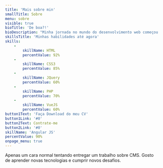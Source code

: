 ```yaml
---
title: 'Mais sobre min'
smallTitle: Sobre
menu: sobre
visible: true
bioTitle: 'De boa?!'
bioDescription: "Minha jornada no mundo do desenvolvimento web começou recentemente, à dois anos atrás comecei no curso de Informática do Cimol. De lá para cá foram muitos desafios, um cada vez mais difícil que o outro, porém me mantive forte e consegui completar a maioria deles até agora. Programação web é meu destino, porém ainda não decidi por frontend ou backend.\r\n\r\nQuando não estou codando, curto andar pela natureza e tomar uma cerveja bem gelada com meus amigos. Afinal, a vida também precisa de momentos de lazer"
skillsTitle: 'Minhas habilidades até agora'
skills:
    -
        skillName: HTML
        percentValue: 92%
    -
        skillName: CSS3
        percentValue: 85%
    -
        skillName: JQuery
        percentValue: 60%
    -
        skillName: PHP
        percentValue: 70%
    -
        skillName: VueJS
        percentValue: 60%
button1Text: 'Faça Download do meu CV'
button1Link: '#0'
button2Text: Contrate-me
button2Link: '#0'
skillName: 'Angular JS'
percentValue: 90%
onpage_menu: true
---
```


Apenas um cara normal tentando entregar um trabalho sobre CMS. 
Gosto de aprender novas tecnologias e cumprir novos desafios.